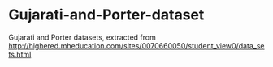 # Gujarati-and-Porter-dataset
Gujarati and Porter datasets, extracted from http://highered.mheducation.com/sites/0070660050/student_view0/data_sets.html 
